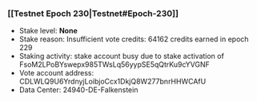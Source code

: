 ### [[Testnet Epoch 230|Testnet#Epoch-230]]
* Stake level: **None**
* Stake reason: Insufficient vote credits: 64162 credits earned in epoch 229
* Staking activity: stake account busy due to stake activation of FsoM2LPoBYswepx985TWsLq56yypSE5qQtrKu9cYVGNF
* Vote account address: CDLWLQ9U6YrdnyjLoibjoCcx1DkjQ8W277bnrHHWCAfU
* Data Center: 24940-DE-Falkenstein